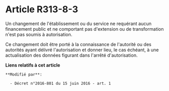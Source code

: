 # Article R313-8-3

Un  changement de l'établissement ou du service ne requérant aucun  financement public et ne comportant pas d'extension ou de
transformation  n'est pas soumis à autorisation.

Ce changement doit être porté à la connaissance de l'autorité ou des autorités ayant délivré l'autorisation et donner lieu,
le cas échéant, à une actualisation des données figurant dans l'arrêté d'autorisation.

**Liens relatifs à cet article**

	**Modifié par**:

	  - Décret n°2016-801 du 15 juin 2016 - art. 1
